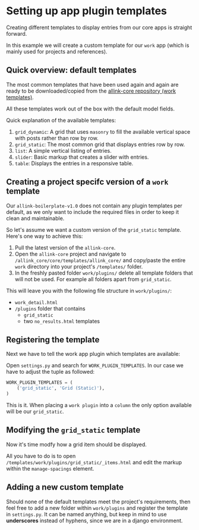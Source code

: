 # Setting up app plugin templates

Creating different templates to display entries from our core apps is straight forward.

In this example we will create a custom template for our `work` app (which is mainly used for projects and references).

## Quick overview: default templates

The most common templates that have been used again and again are ready to be downloaded/copied from the [allink-core repository (work templates)](https://github.com/allink/allink-core/tree/v1.0.x/allink_core/core/templates/allink_core/work/plugins).

All these templates work out of the box with the default model fields.

Quick explanation of the available templates:

1. `grid_dynamic`: A grid that uses `masonry` to fill the available vertical space with posts rather than row by row.
2. `grid_static`: The most common grid that displays entries row by row.
3. `list`: A simple vertical listing of entries.
4. `slider`: Basic markup that creates a slider with entries.
5. `table`: Displays the entries in a responsive table.

## Creating a project specifc version of a `work` template

Our `allink-boilerplate-v1.0` does not contain any plugin templates per default, as we only want to include the required files in order to keep it clean and maintainable.

So let's assume we want a custom version of the `grid_static` template. Here's one way to achieve this:

1. Pull the latest version of the `allink-core`.
2. Open the `allink-core` project and navigate to `/allink_core/core/templates/allink_core/` and copy/paste the entire `work` directory into your project's `/templates/` folder.
3. In the freshly pasted folder `work/plugins/` delete all template folders that will not be used. For example all folders apart from `grid_static`.

This will leave you with the following file structure in `work/plugins/`:

  - `work_detail.html`
  - `/plugins` folder that contains
    - `grid_static`
    - two `no_results.html` templates

## Registering the template

Next we have to tell the work app plugin which templates are available:

Open `settings.py` and search for `WORK_PLUGIN_TEMPLATES`. In our case we have to adjust the tuple as followed:

```Python
WORK_PLUGIN_TEMPLATES = (
    ('grid_static', 'Grid (Static)'),
)
```

This is it. When placing a `work plugin` into a `column` the only option available will be our `grid_static`.

## Modifying the `grid_static` template

Now it's time modfy how a grid item should be displayed.

All you have to do is to open `/templates/work/plugins/grid_static/_items.html` and edit the markup within the `manage-spacings` element.

## Adding a new custom template

Should none of the default templates meet the project's requirements, then feel free to add a new folder within `work/plugins` and register the template in `settings.py`. It can be named anything, but keep in mind to use <strong>underscores</strong> instead of hyphens, since we are in a django environment.
